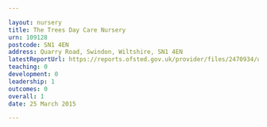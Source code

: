 ```yaml
---

layout: nursery
title: The Trees Day Care Nursery
urn: 109128
postcode: SN1 4EN
address: Quarry Road, Swindon, Wiltshire, SN1 4EN
latestReportUrl: https://reports.ofsted.gov.uk/provider/files/2470934/urn/109128.pdf
teaching: 0
development: 0
leadership: 1
outcomes: 0
overall: 1
date: 25 March 2015

---
```

